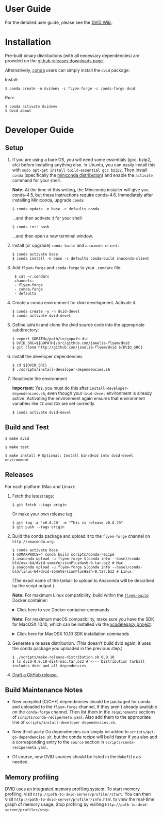 User Guide
==========

For the detailed user guide, please see the [DVID Wiki][wiki].

[wiki]: https://github.com/janelia-flyem/dvid/wiki


Installation
============

Pre-built binary distributions (with all necessary dependencies)
are provided on the [github releases downloads page][1].

[1]: https://github.com/janelia-flyem/dvid/releases

Alternatively, [conda](https://conda.io/docs) users can simply install the `dvid` package:

Install:

```
$ conda create -n dvidenv -c flyem-forge -c conda-forge dvid
```

Run:

```
$ conda activate dvidenv
$ dvid about
```


Developer Guide
===============

Setup
-----

1. If you are using a bare OS, you will need some essentials (gcc, bzip2, etc) before installing anything else.  In Ubuntu, you can easily install this with `sudo apt-get install build-essential gcc bzip2`.
Then Install `conda` (specifically the [miniconda distribution][miniconda]) and enable the `activate` command for your shell.

    [miniconda]: https://docs.conda.io/en/latest/miniconda.html

    **Note:** At the time of this writing, the Miniconda installer will give you conda-4.5, but these instructions require conda-4.6.
    Immediately after installing Miniconda, upgrade `conda`:
   
    ```
    $ conda update -n base -c defaults conda
    ```
   
    ...and then activate it for your shell:
   
    ```
    $ conda init bash
    ```
   
    ...and then open a new terminal window.


2. Install (or upgrade) `conda-build` and `anaconda-client`:

    ```
    $ conda activate base
    $ conda install -n base -c defaults conda-build anaconda-client
    ```
    
3. Add `flyem-forge` and `conda-forge` to your `.condarc` file:

    ```
     $ cat ~/.condarc
     channels:
     - flyem-forge
     - conda-forge
     - defaults
    ```

4. Create a conda environment for dvid development.  Activate it.

    ```
    $ conda create -y -n dvid-devel
    $ conda activate dvid-devel
    ```

5. Define `GOPATH` and clone the dvid source code into the appropriate subdirectory:

    ```
    $ export GOPATH=/path/to/gopath-dir
    $ DVID_SRC=${GOPATH}/src/github.com/janelia-flyem/dvid
    $ git clone http://github.com/janelia-flyem/dvid ${DVID_SRC}
    ```

6. Install the developer dependencies

    ```
    $ cd ${DVID_SRC}
    $ ./scripts/install-developer-dependencies.sh
    ```

7. Reactivate the environment

   **Important:** Yes, you must do this after `install-developer-dependencies.sh`, even though your `dvid-devel` environment is already active.
   Activating the environment again ensures that environment variables like `CC` and `CXX` are set correctly.

    ```
    $ conda activate dvid-devel
    ```


Build and Test
--------------

    $ make dvid

    $ make test
    
    $ make install # Optional: Install bin/dvid into dvid-devel environment


Releases
--------

For each platform (Mac and Linux):

1. Fetch the latest tags:

    ```
    $ git fetch --tags origin
    ```

   Or make your own release tag:

    ```
    $ git tag -a 'v0.8.20' -m "This is release v0.8.20"
    $ git push --tags origin
    ```

2. Build the conda package and upload it to the `flyem-forge` channel on `http://anaconda.org`:

    ```
    $ conda activate base
    $ GOMAXPROCS=4 conda build scripts/conda-recipe
    $ anaconda upload -u flyem-forge $(conda info --base)/conda-bld/osx-64/dvid-someVersionPlusHash-0.tar.bz2 # Mac
    $ anaconda upload -u flyem-forge $(conda info --base)/conda-bld/linux-64/dvid-someVersionPlusHash-0.tar.bz2 # Linux
    ```
   (The exact name of the tarball to upload to Anaconda will be described by the script output.)

   **Note:** For maximum Linux compatibility, build within the [`flyem-build`][flyem-build] Docker container:
   
   <details>
   
   <summary>Click here to see Docker container commands</summary>
   
   **Note:** Make sure your Docker container has plenty of RAM, or DVID's test
   suite may encounter random unexplained failures.
   (See Docker Preferences > Advanced.)
   
   ```
   # Launch the container
   git clone https://github.com/janelia-flyem/flyem-build-container
   cd flyem-build-container
   ./launch.sh # (or resume.sh)


   # Within the container
   # Note: It's recommended to use GOMAXPROCS to limit the cpus used in the build/tests
   cd /flyem-workspace/gopath/src/github.com/janelia-flyem/dvid
   git pull
   git checkout <tag>
   GOMAXPROCS=4 conda build scripts/conda-recipe
   anaconda upload -u flyem-forge /opt/conda/conda-bld/linux-64/dvid-someVersionPlusHash-0.tar.bz2
   ```
   
   You can move the generated tarball to the host from your container with the following:
   ```
   % docker cp flyem-build:/flyem-workspace/gopath/src/github.com/janelia-flyem/dvid/dvid-0.9.6-dist-linux.tar.bz2 .
   ```
   </details>

   **Note:** For maximum macOS compatibility, make sure you have the SDK for MacOSX 10.10,
   which can be installed via the [xcodelegacy project](https://github.com/devernay/xcodelegacy).

   <details>

   <summary>Click here for MacOSX 10.10 SDK installation commands</summary>

   ```
   curl https://raw.githubusercontent.com/devernay/xcodelegacy/master/XcodeLegacy.sh > XcodeLegacy.sh
   chmod +x XcodeLegacy.sh
   
   ./XcodeLegacy.sh -osx1010 buildpackages
   sudo ./XcodeLegacy.sh -osx1010 install
   ```

   **Note:** The XcodeLegacy script will probably tell you that the
   10.10 SDK can only be built/installed by an old version of Xcode,
   and ask you to download the old version (but not install it).
   
   Follow the download instructions it gives you, and then re-run
   `XcodeLegacy.sh` from the directory where you downloaded the Xcode
   `.dmg` file.
   
   (Also note that downloading Xcode requires an Apple Developer login.)

   </details>

3. Generate a release distribution.
   (This doesn't build dvid again; it uses the conda package you uploaded in the previous step.)

    ```
    $ ./scripts/make-release-distribution.sh 0.9.10
    $ ls dvid-0.9.10-dist-mac.tar.bz2 # <--- Distribution tarball includes dvid and all dependencies
    ```

4. [Draft a GitHub release.][creating-releases]

[flyem-build]: https://github.com/janelia-flyem/flyem-build-container
[creating-releases]: https://help.github.com/articles/creating-releases


Build Maintenance Notes
-----------------------

- New compiled (C/C++) dependencies should be packaged for conda and uploaded
  to the `flyem-forge` channel, if they aren't already available on the 
  `conda-forge` channel. Then list them in the `requirements` sections of
  `scripts/conda-recipe/meta.yaml`.  Also add them to the appropriate line of
  `scripts/install-developer-dependencies.sh`.

- New third-party Go dependencies can simply be added to `scripts/get-go-dependencies.sh`,
  but the conda recipe will build faster if you also add a corresponding entry
  to the `source` section in `scripts/conda-recipe/meta.yaml`.
     
- Of course, new DVID sources should be listed in the `Makefile` as needed.


Memory profiling
----------------

DVID uses [an integrated memory profiling system](https://github.com/wblakecaldwell/profiler/tree/d0f7b0590a127b0c7ef1abf7c089ef2fa74b47cd).  To start memory profiling, visit `http://path-to-dvid-server/profiler/start`.  You can then visit `http://path-to-dvid-server/profiler/info.html` to view the real-time graph of memory usage.  Stop profiling by visiting `http://path-to-dvid-server/profiler/stop`.
